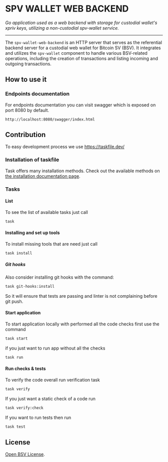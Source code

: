 # SPV WALLET WEB BACKEND

_Go application used as a web backend with storage for custodial wallet's xpriv keys, utilizing a non-custodial spv-wallet service._

---

The `spv-wallet-web-backend` is an HTTP server that serves as the referential backend server for a custodial web wallet for Bitcoin SV (BSV). It integrates and utilizes the `spv-wallet` component to handle various BSV-related operations, including the creation of transactions and listing incoming and outgoing transactions.

## How to use it

### Endpoints documentation

For endpoints documentation you can visit swagger which is exposed on port 8080 by default.

```
http://localhost:8080/swagger/index.html
```

## Contribution

To easy development process we use https://taskfile.dev/

### Installation of taskfile

Task offers many installation methods. Check out the available methods on [the installation documentation page](https://taskfile.dev/installation/).

### Tasks

#### List

To see the list of available tasks just call

```bash
task
```

#### Installing and set up tools

To install missing tools that are need just call

```bash
task install
```

##### Git hooks

Also consider installing git hooks with the command:

```bash
task git-hooks:install
```

So it will ensure that tests are passing and linter is not complaining before git push.

#### Start application

To start application locally with performed all the code checks first use the command

```bash
task start
```

if you just want to run app without all the checks

```bash
task run
```

#### Run checks & tests

To verify the code overall run verification task

```bash
task verify
```

If you just want a static check of a code run

```bash
task verify:check
```

If you want to run tests then run

```bash
task test
```

## License

[Open BSV License](https://github.com/bitcoin-sv/bitcoin-sv/blob/master/LICENSE).
